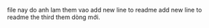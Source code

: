 file nay do anh lam them vao
add new line to readme
add new line to readme the third
them dòng mới.
